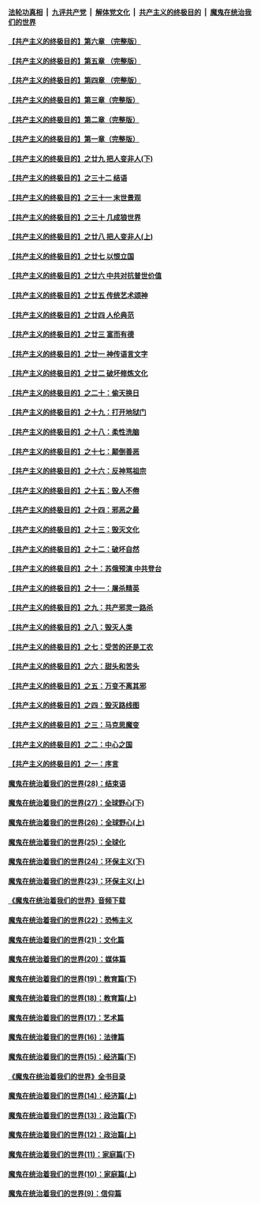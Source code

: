 ####  [法轮功真相](../../../../basic/blob/master/README.md?t=05080701) &nbsp;|&nbsp; [九评共产党](../../../../9ping.md/blob/master/README.md?t=05080701) &nbsp;|&nbsp; [解体党文化](../../../../jtdwh.md/blob/master/README.md?t=05080701)  &nbsp;|&nbsp; [共产主义的终极目的](../../../../gczydzjmd.md/blob/master/README.md?t=05080701) &nbsp;|&nbsp; [魔鬼在统治我们的世界](../../../../mgztzwmdsj.md/blob/master/README.md?t=05080701) 

#### [【共产主义的终极目的】第六章 （完整版）](../pages/nsc422/n11428913.md?t=05080701) 

#### [【共产主义的终极目的】第五章 （完整版）](../pages/nsc422/n11428912.md?t=05080701) 

#### [【共产主义的终极目的】第四章 （完整版）](../pages/nsc422/n11428907.md?t=05080701) 

#### [【共产主义的终极目的】第三章（完整版）](../pages/nsc422/n11428848.md?t=05080701) 

#### [【共产主义的终极目的】第二章（完整版）](../pages/nsc422/n11428831.md?t=05080701) 

#### [【共产主义的终极目的】第一章（完整版）](../pages/nsc422/n11417651.md?t=05080701) 

#### [【共产主义的终极目的】之廿九 把人变非人(下)](../pages/nsc422/n11344140.md?t=05080701) 

#### [【共产主义的终极目的】之三十二 结语](../pages/nsc422/n11360535.md?t=05080701) 

#### [【共产主义的终极目的】之三十一 末世景观](../pages/nsc422/n11351129.md?t=05080701) 

#### [【共产主义的终极目的】之三十 几成狼世界](../pages/nsc422/n11348280.md?t=05080701) 

#### [【共产主义的终极目的】之廿八 把人变非人(上)](../pages/nsc422/n11340492.md?t=05080701) 

#### [【共产主义的终极目的】之廿七 以恨立国](../pages/nsc422/n11336944.md?t=05080701) 

#### [【共产主义的终极目的】之廿六 中共对抗普世价值](../pages/nsc422/n11324785.md?t=05080701) 

#### [【共产主义的终极目的】之廿五 传统艺术颂神](../pages/nsc422/n11296396.md?t=05080701) 

#### [【共产主义的终极目的】之廿四 人伦典范](../pages/nsc422/n11296397.md?t=05080701) 

#### [【共产主义的终极目的】之廿三 富而有德](../pages/nsc422/n11283598.md?t=05080701) 

#### [【共产主义的终极目的】之廿一 神传语言文字](../pages/nsc422/n11263265.md?t=05080701) 

#### [【共产主义的终极目的】之廿二 破坏修炼文化](../pages/nsc422/n11245728.md?t=05080701) 

#### [【共产主义的终极目的】之二十：偷天换日](../pages/nsc422/n11238846.md?t=05080701) 

#### [【共产主义的终极目的】之十九：打开地狱门](../pages/nsc422/n11206376.md?t=05080701) 

#### [【共产主义的终极目的】之十八：柔性洗脑](../pages/nsc422/n11199994.md?t=05080701) 

#### [【共产主义的终极目的】之十七：颠倒善恶](../pages/nsc422/n11179782.md?t=05080701) 

#### [【共产主义的终极目的】之十六：反神骂祖宗](../pages/nsc422/n11166798.md?t=05080701) 

#### [【共产主义的终极目的】之十五：毁人不倦](../pages/nsc422/n11166792.md?t=05080701) 

#### [【共产主义的终极目的】之十四：邪恶之最](../pages/nsc422/n11150249.md?t=05080701) 

#### [【共产主义的终极目的】之十三：毁灭文化](../pages/nsc422/n11135227.md?t=05080701) 

#### [【共产主义的终极目的】之十二：破坏自然](../pages/nsc422/n11135214.md?t=05080701) 

#### [【共产主义的终极目的】之十：苏俄预演 中共登台](../pages/nsc422/n11118424.md?t=05080701) 

#### [【共产主义的终极目的】之十一：屠杀精英](../pages/nsc422/n11118442.md?t=05080701) 

#### [【共产主义的终极目的】之九：共产邪灵一路杀](../pages/nsc422/n11114139.md?t=05080701) 

#### [【共产主义的终极目的】之八：毁灭人类](../pages/nsc422/n11108503.md?t=05080701) 

#### [【共产主义的终极目的】之七：受苦的还是工农](../pages/nsc422/n11101809.md?t=05080701) 

#### [【共产主义的终极目的】之六：甜头和苦头](../pages/nsc422/n11096971.md?t=05080701) 

#### [【共产主义的终极目的】之五：万变不离其邪](../pages/nsc422/n11091285.md?t=05080701) 

#### [【共产主义的终极目的】之四：毁灭路线图](../pages/nsc422/n11086284.md?t=05080701) 

#### [【共产主义的终极目的】之三：马克思魔变](../pages/nsc422/n11061941.md?t=05080701) 

#### [【共产主义的终极目的】之二：中心之国](../pages/nsc422/n11047728.md?t=05080701) 

#### [【共产主义的终极目的】之一：序言](../pages/nsc422/n11086077.md?t=05080701) 

#### [魔鬼在统治着我们的世界(28)：结束语](../pages/nsc422/n10936246.md?t=05080701) 

#### [魔鬼在统治着我们的世界(27)：全球野心(下)](../pages/nsc422/n10928319.md?t=05080701) 

#### [魔鬼在统治着我们的世界(26)：全球野心(上)](../pages/nsc422/n10900318.md?t=05080701) 

#### [魔鬼在统治着我们的世界(25)：全球化](../pages/nsc422/n10788205.md?t=05080701) 

#### [魔鬼在统治着我们的世界(24)：环保主义(下)](../pages/nsc422/n10695307.md?t=05080701) 

#### [魔鬼在统治着我们的世界(23)：环保主义(上)](../pages/nsc422/n10688613.md?t=05080701) 

#### [《魔鬼在统治着我们的世界》音频下载](../pages/nsc422/n10635553.md?t=05080701) 

#### [魔鬼在统治着我们的世界(22)：恐怖主义](../pages/nsc422/n10614727.md?t=05080701) 

#### [魔鬼在统治着我们的世界(21)：文化篇](../pages/nsc422/n10597706.md?t=05080701) 

#### [魔鬼在统治着我们的世界(20)：媒体篇](../pages/nsc422/n10586579.md?t=05080701) 

#### [魔鬼在统治着我们的世界(19)：教育篇(下)](../pages/nsc422/n10564808.md?t=05080701) 

#### [魔鬼在统治着我们的世界(18)：教育篇(上)](../pages/nsc422/n10526970.md?t=05080701) 

#### [魔鬼在统治着我们的世界(17)：艺术篇](../pages/nsc422/n10499093.md?t=05080701) 

#### [魔鬼在统治着我们的世界(16)：法律篇](../pages/nsc422/n10485969.md?t=05080701) 

#### [魔鬼在统治着我们的世界(15)：经济篇(下)](../pages/nsc422/n10469975.md?t=05080701) 

#### [《魔鬼在统治着我们的世界》全书目录](../pages/nsc422/n10464261.md?t=05080701) 

#### [魔鬼在统治着我们的世界(14)：经济篇(上)](../pages/nsc422/n10457370.md?t=05080701) 

#### [魔鬼在统治着我们的世界(13)：政治篇(下)](../pages/nsc422/n10448270.md?t=05080701) 

#### [魔鬼在统治着我们的世界(12)：政治篇(上)](../pages/nsc422/n10444576.md?t=05080701) 

#### [魔鬼在统治着我们的世界(11)：家庭篇(下)](../pages/nsc422/n10440961.md?t=05080701) 

#### [魔鬼在统治着我们的世界(10)：家庭篇(上)](../pages/nsc422/n10435448.md?t=05080701) 

#### [魔鬼在统治着我们的世界(9)：信仰篇](../pages/nsc422/n10432159.md?t=05080701) 

